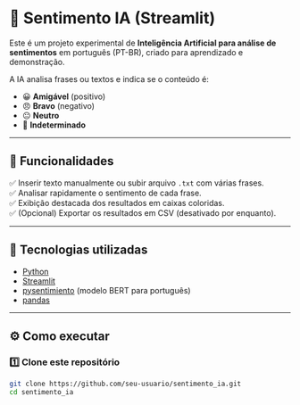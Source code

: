 # 📝 Sentimento IA (Streamlit)

Este é um projeto experimental de **Inteligência Artificial para análise de sentimentos** em português (PT-BR), criado para aprendizado e demonstração.

A IA analisa frases ou textos e indica se o conteúdo é:
- 😀 **Amigável** (positivo)
- 😠 **Bravo** (negativo)
- 😐 **Neutro**
- 🤔 **Indeterminado**

---

## 🚀 Funcionalidades

✅ Inserir texto manualmente ou subir arquivo `.txt` com várias frases.  
✅ Analisar rapidamente o sentimento de cada frase.  
✅ Exibição destacada dos resultados em caixas coloridas.  
✅ (Opcional) Exportar os resultados em CSV (desativado por enquanto).

---

## 🧰 Tecnologias utilizadas

- [Python](https://www.python.org/)
- [Streamlit](https://streamlit.io/)
- [pysentimiento](https://github.com/pysentimiento/pysentimiento) (modelo BERT para português)
- [pandas](https://pandas.pydata.org/)

---

## ⚙️ Como executar

### 1️⃣ Clone este repositório

```bash
git clone https://github.com/seu-usuario/sentimento_ia.git
cd sentimento_ia
